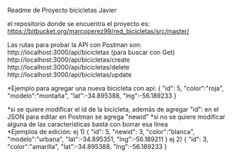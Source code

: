 Readme de Proyecto bicicletas Javier

el repositorio donde se encuentra el proyecto es: https://bitbucket.org/marcoperez99/red_bicicletas/src/master/

Las rutas para probar la API con Postman son:
  http://localhost:3000/api/bicicletas (para buscar con Get)
  http://localhost:3000/api/bicicletas/create 
  http://localhost:3000/api/bicicletas/delete
  http://localhost:3000/api/bicicletas/update 


*Ejemplo para agregar una nueva bicicleta con api:
{
    "id": 5,
    "color":"roja",
    "modelo":"montaña",
    "lat":-34.895388, 
    "lng":-56.189233
}

*si se quiere modificar el id de la bicicleta, además de agregar "id": en el JSON para editar en Postman se agrega "newid"
*si no se quiere modificar alguna de las características basta con borrar esa línea  
*Ejemplos de edición:
ej 1)
{
    "id": 5,
    "newid": 3,
    "color":"blanca",
    "modelo":"urbana",
    "lat":-34.895351, 
    "lng":-56.189211
}
ej 2)
{
    "id": 3,
    "color":"amarilla",
    "lat":-34.895388, 
    "lng":-56.189233
}
